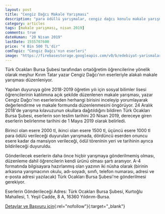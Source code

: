 ```yaml
---
layout: post
title: "Cengiz Dağcı Makale Yarışması"
description: "para ödüllü yarışmalar, cengiz dağcı konulu makale yarışması"
category: articles
tags: [makale yarışması, nisan 2019]
comments: true
dateHuman: "20 Nisan 2019"
lastDate: 1555707600
price: "4 Bin 500 TL'dir"
comTopic: "Cengiz Dağcı'nın eserleri"
image: "https://firebasestorage.googleapis.com/v0/b/edebiyat-yarismalari.appspot.com/o/cengiz-dagci.jpg?alt=media&token=f7746ec5-30ce-4957-8243-08f1dfb215aa"
---
```


Türk Ocakları Bursa Şubesi tarafından ortaöğretim öğrencilerine yönelik olarak meşhur Kırım Tatar yazar Cengiz Dağcı'nın eserleriyle alakalı makale yarışması düzenleniyor.

Yapılan duyuruya göre 2018-2019 öğretim yılı için sosyal bilimler lisesi öğrencilerinin katılımına açık şekilde düzenlenen makale yarışması, yazar Cengiz Dağcı'nın eserlerinden herhangi birisini inceleyip yorumlayarak değerlendirme ve makale formunda düzenlenmesini öngörüyor. 24 Aralık 2018'de yarışma kılavuzunun okullara dağıtıldığını bildiren Türk Ocakları Bursa Şubesi, eserlerin son teslim tarihini 20 Nisan 2019, dereceye giren eserlerin belirlenme tarihini de 1 Mayıs 2019 olarak belirledi. 

Birinci olan esere 2000 tl, ikinci olan esere 1500 tl, üçüncü esere 1000 tl para ödülü verileceği duyurulan yarışmada, dördüncü eserden onuncu esere kadar da mansiyon verileceği, ödül töreninin yeri ve tarihinin ayrıca bildirileceği duyuruldu.

Gönderilecek eserlerin daha önce hiçbir yarışmaya gönderilmemiş olması, düzenleme dahil öğrencilerin kendi ürünü olması şartı aranıyor. A-4 formatında bilgisayara hazırlanmış olan yazının iki nüsha olarak (birinin arkasına yarışmacının okulu, adı-soyadı, sınıfı, telefon numarası, adresi ve e-posta adresi yazılacak) Türk Ocakları Bursa Şubesi'ne gönderilmesi gerekiyor.

Eserlerin Gönderileceği Adres: Türk Ocakları Bursa Şubesi, Kurtoğlu Mahallesi, 1. Yeşil Cadde, 8 A, 16360 Yıldırım-Bursa.

[Detaylar ve Başvuru için](http://old.qha.com.ua/tr/egitim/ortaogretim-ogrencileri-icin-cengiz-dagci-konulu-makale-yarismasi/176300/?utm_source=edebiyatyarismalari.com&utm_medium=affiliate){:rel="nofollow"}{:target="_blank"}